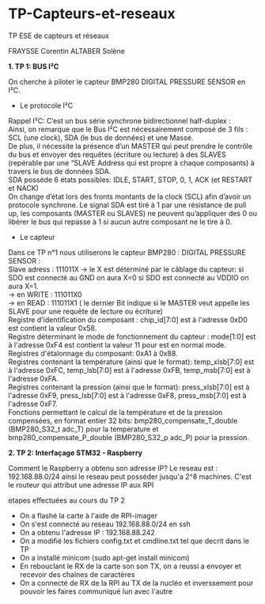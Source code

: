 # TP-Capteurs-et-reseaux
TP ESE de capteurs et réseaux

FRAYSSE Corentin 
ALTABER Solène

**1. TP 1: BUS I²C**

On cherche à piloter le capteur BMP280 DIGITAL PRESSURE SENSOR en I²C.

 - Le protocole I²C

Rappel I²C: C’est un bus série synchrone bidirectionnel half-duplex :</br>
Ainsi, on remarque que le Bus I²C est nécessairement composé de 3 fils : SCL (une clock), SDA (le bus de données) et une Masse.</br>
De plus, il nécessite la présence d’un MASTER qui peut prendre le contrôle du bus et envoyer des requêtes (écriture ou lecture) à des SLAVES (repérable par une “SLAVE Address qui est propre à chaque composants) à travers le bus de données SDA. </br>
SDA possède 6 états possibles: IDLE, START, STOP, 0, 1, ACK (et RESTART et NACK)</br>
On change d’état lors des fronts montants de la clock (SCL) afin d’avoir un protocole synchrone. Le signal SDA est tiré à 1 par une résistance de pull up, les composants (MASTER ou SLAVES) ne peuvent qu’appliquer des 0 ou libérer le bus qui repasse à 1 si aucun autre composant ne le tire à 0.</br>

 - Le capteur

Dans ce TP n°1 nous utiliserons le capteur BMP280 :  DIGITAL PRESSURE SENSOR : </br>
Slave adress : 111011X      → le X est déterminé par le câblage du capteur: si SDO est connecté au GND on aura X=0 si SDO est connecté au VDDIO on aura X=1.</br>
                            → en WRITE : 111011X0 </br>
                            → en READ : 111011X1              ( le dernier Bit indique si le MASTER veut appelle les SLAVE pour une requête de lecture ou écriture)</br>
Registre d'identification du composant : chip_id[7:0] est à l'adresse 0xD0 est contient la valeur 0x58.</br>
Registre déterminant le mode de fonctionnement du capteur : mode[1:0] est à l'adresse 0xF4 est contient la valeur 11 pour est en normal mode.</br>
Registres d'étalonnage du composant: 0xA1 à 0x88. </br>
Registres contenant la température (ainsi que le format): temp_xlsb[7:0] est à l'adresse 0xFC,  temp_lsb[7:0] est à l'adresse 0xFB,   temp_msb[7:0] est à l'adresse 0xFA. </br>
Registres  contenant la pression (ainsi que le format): press_xlsb[7:0] est à l'adresse 0xF9,  press_lsb[7:0] est à l'adresse 0xF8,   press_msb[7:0] est à l'adresse 0xF7. </br>
Fonctions permettant le calcul de la température et de la pression compensées, en format entier 32 bits: bmp280_compensate_T_double (BMP280_S32_t adc_T) pour la temperature et bmp280_compensate_P_double (BMP280_S32_p adc_P) pour la pression.</br>


**2. TP 2:  Interfaçage STM32 - Raspberry**

Comment le Raspberry a obtenu son adresse IP? Le reseau est : 192.168.88.0/24 ainsi le reseau peut posséder jusqu'a 2^8 machines. C'est le routeur qui attribut une adresse IP aux RPI


etapes effectuées au cours du TP 2
- On a flashé la carte à l'aide de RPI-imager
- On s'est connecté au reseau 192.168.88.0/24 en ssh 
- On a obtenu l'adresse IP : 192.168.88.242
- On a modifié les fichiers config.txt et cmdline.txt tel que decrit dans le TP
- On a installé minicom (sudo apt-get install minicom) 
- En rebouclant le RX de la carte son son TX, on a reussi a envoyer et recevoir des chaînes de caractères
- On a connecté de RX de la RPI au TX de la nucléo et inverssement pour pouvoir les faires communiqué lun avec l'autre




